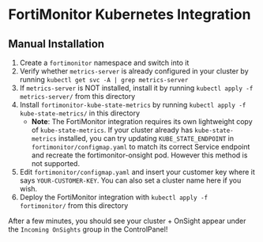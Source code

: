 # FortiMonitor Kubernetes Integration

## Manual Installation
1. Create a `fortimonitor` namespace and switch into it
2. Verify whether `metrics-server` is already configured in your cluster by running `kubectl get svc -A | grep metrics-server`
3. If `metrics-server` is NOT installed, install it by running `kubectl apply -f metrics-server/` from this directory
4. Install `fortimonitor-kube-state-metrics` by running `kubectl apply -f kube-state-metrics/` in this directory
    - **Note**: The FortiMonitor integration requires its own lightweight copy of `kube-state-metrics`.
      If your cluster already has `kube-state-metrics` installed, you can try updating `KUBE_STATE_ENDPOINT` in `fortimonitor/configmap.yaml`
      to match its correct Service endpoint and recreate the fortimonitor-onsight pod. However this method is not supported.
5. Edit `fortimonitor/configmap.yaml` and insert your customer key where it says `YOUR-CUSTOMER-KEY`.
   You can also set a cluster name here if you wish.
6. Deploy the FortiMonitor integration with `kubectl apply -f fortimonitor/` from this directory

After a few minutes, you should see your cluster + OnSight appear under the `Incoming OnSights` group in the ControlPanel!
